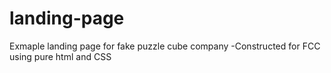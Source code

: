 # landing-page
Exmaple landing page for fake puzzle cube company
-Constructed for FCC using pure html and CSS
